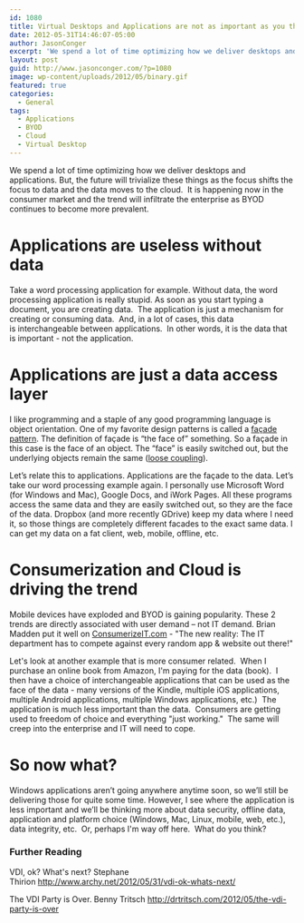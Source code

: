 ```yaml
---
id: 1080
title: Virtual Desktops and Applications are not as important as you think
date: 2012-05-31T14:46:07-05:00
author: JasonConger
excerpt: 'We spend a lot of time optimizing how we deliver desktops and applications. But, the future will trivialize these things as the focus shifts the focus to data and the data moves to the cloud.  It is happening now in the consumer market and the trend will infiltrate the enterprise as BYOD continues to become more prevalent.'
layout: post
guid: http://www.jasonconger.com/?p=1080
image: wp-content/uploads/2012/05/binary.gif
featured: true
categories:
  - General
tags:
  - Applications
  - BYOD
  - Cloud
  - Virtual Desktop
---
```


We spend a lot of time optimizing how we deliver desktops and applications. But, the future will trivialize these things as the focus shifts the focus to data and the data moves to the cloud.  It is happening now in the consumer market and the trend will infiltrate the enterprise as BYOD continues to become more prevalent.
<h1>Applications are useless without data</h1>
Take a word processing application for example. Without data, the word processing application is really stupid. As soon as you start typing a document, you are creating data.  The application is just a mechanism for creating or consuming data.  And, in a lot of cases, this data is interchangeable between applications.  In other words, it is the data that is important - not the application.
<h1>Applications are just a data access layer</h1>
I like programming and a staple of any good programming language is object orientation. One of my favorite design patterns is called a <a title="facade pattern" href="http://en.wikipedia.org/wiki/Facade_pattern">façade pattern</a>. The definition of façade is “the face of” something. So a façade in this case is the face of an object. The “face” is easily switched out, but the underlying objects remain the same (<a href="http://en.wikipedia.org/wiki/Loose_coupling">loose coupling</a>).

Let’s relate this to applications. Applications are the façade to the data. Let’s take our word processing example again. I personally use Microsoft Word (for Windows and Mac), Google Docs, and iWork Pages. All these programs access the same data and they are easily switched out, so they are the face of the data. Dropbox (and more recently GDrive) keep my data where I need it, so those things are completely different facades to the exact same data. I can get my data on a fat client, web, mobile, offline, etc.
<h1>Consumerization and Cloud is driving the trend</h1>
Mobile devices have exploded and BYOD is gaining popularity. These 2 trends are directly associated with user demand – not IT demand. Brian Madden put it well on <a href="http://www.consumerizeit.com/blogs/consumerization/archive/2012/05/16/the-new-reality-the-it-department-has-to-compete-against-every-random-app-amp-website-out-there.aspx" target="_blank">ConsumerizeIT.com</a> - "The new reality: The IT department has to compete against every random app &amp; website out there!"

Let's look at another example that is more consumer related.  When I purchase an online book from Amazon, I'm paying for the data (book).  I then have a choice of interchangeable applications that can be used as the face of the data - many versions of the Kindle, multiple iOS applications, multiple Android applications, multiple Windows applications, etc.)  The application is much less important than the data.  Consumers are getting used to freedom of choice and everything "just working."  The same will creep into the enterprise and IT will need to cope.
<h1>So now what?</h1>
Windows applications aren’t going anywhere anytime soon, so we’ll still be delivering those for quite some time. However, I see where the application is less important and we’ll be thinking more about data security, offline data, application and platform choice (Windows, Mac, Linux, mobile, web, etc.), data integrity, etc.  Or, perhaps I'm way off here.  What do you think?
<h3>Further Reading</h3>
VDI, ok? What's next? Stephane Thirion <a title="VDI, ok? What's next?" href="http://www.archy.net/2012/05/31/vdi-ok-whats-next/">http://www.archy.net/2012/05/31/vdi-ok-whats-next/</a>

The VDI Party is Over. Benny Tritsch <a title="The VDI Party is Over" href="http://drtritsch.com/2012/05/the-vdi-party-is-over">http://drtritsch.com/2012/05/the-vdi-party-is-over</a>
